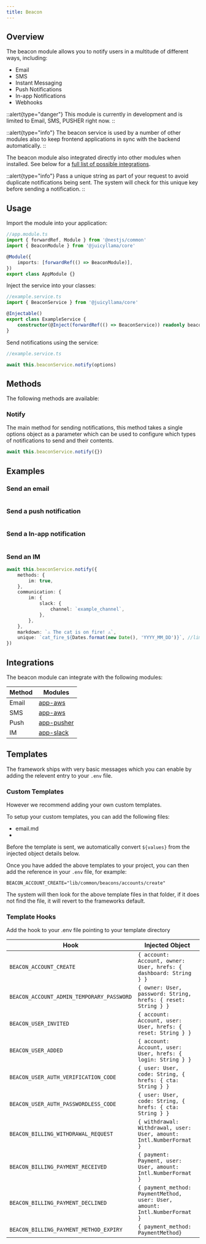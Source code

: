 ```yaml
---
title: Beacon
---
```


## Overview

The beacon module allows you to notify users in a multitude of different ways, including:

-   Email
-   SMS
-   Instant Messaging
-   Push Notifications
-   In-app Notifications
-   Webhooks

::alert{type="danger"}
This module is currently in development and is limited to Email, SMS, PUSHER right now.
::

::alert{type="info"}
The beacon service is used by a number of other modules also to keep frontend applications in sync with the backend automatically.
::

The beacon module also integrated directly into other modules when installed. See below for a [full list of possible integrations](#integrations).

::alert{type="info"}
Pass a unique string as part of your request to avoid duplicate notifications being sent. The system will check for this unique key before sending a notification.
::

## Usage

Import the module into your application:

```typescript
//app.module.ts
import { forwardRef, Module } from '@nestjs/common'
import { BeaconModule } from '@juicyllama/core'

@Module({
	imports: [forwardRef(() => BeaconModule)],
})
export class AppModule {}
```

Inject the service into your classes:

```typescript
//example.service.ts
import { BeaconService } from '@juicyllama/core'

@Injectable()
export class ExampleService {
	constructor(@Inject(forwardRef(() => BeaconService)) readonly beaconService: BeaconService) {}
}
```

Send notifications using the service:

```typescript
//example.service.ts

await this.beaconService.notify(options)
```

## Methods

The following methods are available:

### Notify

The main method for sending notifications, this method takes a single options object as a parameter which can be used to configure which types of notifications to send and their contents.

```typescript
await this.beaconService.notify({})
```

## Examples

### Send an email

```typescript

```

### Send a push notification

```typescript

```

### Send a In-app notification

```typescript

```

### Send an IM

```typescript
await this.beaconService.notify({
	methods: {
		im: true,
	},
	communication: {
		im: {
			slack: {
				channel: `example_channel`,
			},
		},
	},
	markdown: `⚠️ The cat is on fire! ⚠️`,
	unique: `cat_fire_${Dates.format(new Date(), 'YYYY_MM_DD')}`, //limit this type of alert to daily
})
```

## Integrations

The beacon module can integrate with the following modules:

| Method | Modules                         |
| ------ | ------------------------------- |
| Email  | [app-aws]()                     |
| SMS    | [app-aws]()                     |
| Push   | [app-pusher]()                  |
| IM     | [app-slack](../../../apps/slack/0.index.md) |


## Templates

The framework ships with very basic messages which you can enable by adding the relevent entry to your `.env` file.

### Custom Templates

However we recommend adding your own custom templates.

To setup your custom templates, you can add the following files: 

- email.md
- 

Before the template is sent, we automatically convert `${values}` from the injected object details below.

Once you have added the above templates to your project, you can then add the reference in your `.env` file, for example:

```
BEACON_ACCOUNT_CREATE="lib/common/beacons/accounts/create"
```

The system will then look for the above template files in that folder, if it does not find the file, it will revert to the frameworks default. 

### Template Hooks

Add the hook to your .env file pointing to your template directory

| Hook | Injected Object                    |
| ------ | ------------------------------- |
| `BEACON_ACCOUNT_CREATE`  | `{ account: Account, owner: User, hrefs: {	dashboard: String } }` |
| `BEACON_ACCOUNT_ADMIN_TEMPORARY_PASSWORD`    |  `{ owner: User, password: String, hrefs: { reset: String } }` |
| `BEACON_USER_INVITED`  | `{ account: Account, user: User, hrefs: {	reset: String } }` |
| `BEACON_USER_ADDED`  | `{ account: Account, user: User, hrefs: { login: String } }` |
| `BEACON_USER_AUTH_VERIFICATION_CODE`  | `{ user: User, code: String, { hrefs: { cta: String } }` |
| `BEACON_USER_AUTH_PASSWORDLESS_CODE`  | `{ user: User, code: String, { hrefs: { cta: String } }` |
| `BEACON_BILLING_WITHDRAWAL_REQUEST`  | `{ withdrawal: Withdrawal, user: User, amount: Intl.NumberFormat }` |
| `BEACON_BILLING_PAYMENT_RECEIVED`  | `{ payment: Payment, user: User, amount: Intl.NumberFormat }` |
| `BEACON_BILLING_PAYMENT_DECLINED`  | `{ payment_method: PaymentMethod, user: User, amount: Intl.NumberFormat }` |
| `BEACON_BILLING_PAYMENT_METHOD_EXPIRY`  | `{ payment_method: PaymentMethod}` |